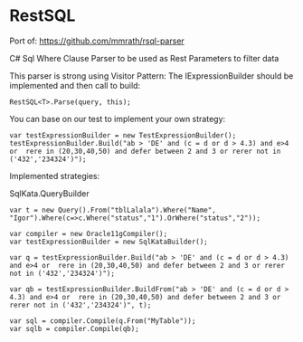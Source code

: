 # RestSQL

Port of: https://github.com/mmrath/rsql-parser

C# Sql Where Clause Parser to be used as Rest Parameters to filter data

This parser is strong using Visitor Pattern:
The IExpressionBuilder<T> should be implemented and then call to build:

    RestSQL<T>.Parse(query, this);

You can base on our test to implement your own strategy:

    var testExpressionBuilder = new TestExpressionBuilder();
    testExpressionBuilder.Build("ab > 'DE' and (c = d or d > 4.3) and e>4 or  rere in (20,30,40,50) and defer between 2 and 3 or rerer not in ('432','234324')");

Implemented strategies:

  SqlKata.QueryBuilder
  
	var t = new Query().From("tblLalala").Where("Name", "Igor").Where(c=>c.Where("status","1").OrWhere("status","2"));

	var compiler = new Oracle11gCompiler();
	var testExpressionBuilder = new SqlKataBuilder();

	var q = testExpressionBuilder.Build("ab > 'DE' and (c = d or d > 4.3) and e>4 or  rere in (20,30,40,50) and defer between 2 and 3 or rerer not in ('432','234324')");

	var qb = testExpressionBuilder.BuildFrom("ab > 'DE' and (c = d or d > 4.3) and e>4 or  rere in (20,30,40,50) and defer between 2 and 3 or rerer not in ('432','234324')", t);

	var sql = compiler.Compile(q.From("MyTable"));
	var sqlb = compiler.Compile(qb);
